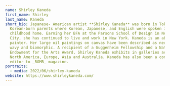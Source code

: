 ```yaml
---
name: Shirley Kaneda
first_name: Shirley
last_name: Kaneda
short_bio: Japanese- American artist **Shirley Kaneda** was born in Tokyo to
  Korean-born parents where Korean, Japanese, and English were spoken in her
  childhood home. Earning her BFA at the Parsons School of Design in New York
  City, she has continued to live and work in New York. Kaneda is an abstract
  painter. Her large oil paintings on canvas have been described as neon-hued,
  wavy and biomorphic. A recipient of a Guggenheim Fellowship and a National
  Endowment for the Arts Award, Shirley Kaneda exhibits in galleries across
  North America, Europe, Asia and Australia. Kaneda has also been a contributing
  editor to _BOMB_ magazine.
portraits:
  - media: 2022/06/shirley-kaneda
website: https://www.shirleykaneda.com/
---
```


